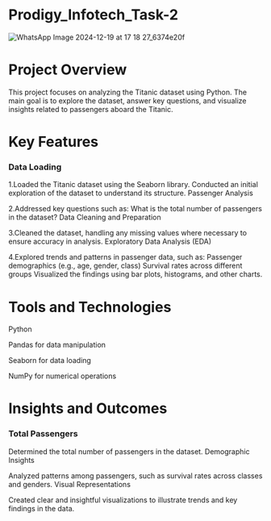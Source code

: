 # Prodigy_Infotech_Task-2
![WhatsApp Image 2024-12-19 at 17 18 27_6374e20f](https://github.com/user-attachments/assets/b54a212d-228d-49aa-b795-e8ee7a89be4b)

# Project Overview
This project focuses on analyzing the Titanic dataset using Python. The main goal is to explore the dataset, answer key questions, and visualize insights related to passengers aboard the Titanic.

# Key Features
### Data Loading

1.Loaded the Titanic dataset using the Seaborn library.
Conducted an initial exploration of the dataset to understand its structure.
Passenger Analysis

2.Addressed key questions such as:
What is the total number of passengers in the dataset?
Data Cleaning and Preparation

3.Cleaned the dataset, handling any missing values where necessary to ensure accuracy in analysis.
Exploratory Data Analysis (EDA)

4.Explored trends and patterns in passenger data, such as:
Passenger demographics (e.g., age, gender, class)
Survival rates across different groups
Visualized the findings using bar plots, histograms, and other charts.

# Tools and Technologies
Python

Pandas for data manipulation

Seaborn for data loading

NumPy for numerical operations

# Insights and Outcomes
### Total Passengers

Determined the total number of passengers in the dataset.
Demographic Insights

Analyzed patterns among passengers, such as survival rates across classes and genders.
Visual Representations

Created clear and insightful visualizations to illustrate trends and key findings in the data.
